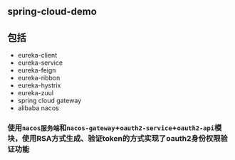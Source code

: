## spring-cloud-demo
## 包括
- eureka-client
- eureka-service
- eureka-feign
- eureka-ribbon
- eureka-hystrix
- eureka-zuul
- spring cloud gateway
- alibaba nacos

### 使用`nacos服务端`和`nacos-gateway`+`oauth2-service`+`oauth2-api`模块，使用RSA方式生成、验证token的方式实现了oauth2身份权限验证功能
